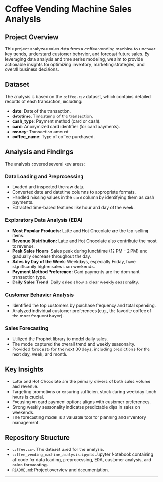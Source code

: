 # Coffee Vending Machine Sales Analysis

## Project Overview

This project analyzes sales data from a coffee vending machine to uncover key trends, understand customer behavior, and forecast future sales. By leveraging data analysis and time series modeling, we aim to provide actionable insights for optimizing inventory, marketing strategies, and overall business decisions.

## Dataset

The analysis is based on the `coffee.csv` dataset, which contains detailed records of each transaction, including:
- **date**: Date of the transaction.
- **datetime**: Timestamp of the transaction.
- **cash_type**: Payment method (card or cash).
- **card**: Anonymized card identifier (for card payments).
- **money**: Transaction amount.
- **coffee_name**: Type of coffee purchased.

## Analysis and Findings

The analysis covered several key areas:

### Data Loading and Preprocessing
- Loaded and inspected the raw data.
- Converted date and datetime columns to appropriate formats.
- Handled missing values in the `card` column by identifying them as cash payments.
- Extracted time-based features like hour and day of the week.

### Exploratory Data Analysis (EDA)
- **Most Popular Products:** Latte and Hot Chocolate are the top-selling items.
- **Revenue Distribution:** Latte and Hot Chocolate also contribute the most to revenue.
- **Peak Sales Hours:** Sales peak during lunchtime (12 PM - 2 PM) and gradually decrease throughout the day.
- **Sales by Day of the Week:** Weekdays, especially Friday, have significantly higher sales than weekends.
- **Payment Method Preference:** Card payments are the dominant transaction type.
- **Daily Sales Trend:** Daily sales show a clear weekly seasonality.

### Customer Behavior Analysis
- Identified the top customers by purchase frequency and total spending.
- Analyzed individual customer preferences (e.g., the favorite coffee of the most frequent buyer).

### Sales Forecasting
- Utilized the Prophet library to model daily sales.
- The model captured the overall trend and weekly seasonality.
- Provided forecasts for the next 30 days, including predictions for the next day, week, and month.

## Key Insights

- Latte and Hot Chocolate are the primary drivers of both sales volume and revenue.
- Targeting promotions or ensuring sufficient stock during weekday lunch hours is crucial.
- Focusing on card payment options aligns with customer preferences.
- Strong weekly seasonality indicates predictable dips in sales on weekends.
- The forecasting model is a valuable tool for planning and inventory management.

## Repository Structure

- `coffee.csv`: The dataset used for the analysis.
- `coffee_vending_machine_analysis.ipynb`: Jupyter Notebook containing all code for data loading, preprocessing, EDA, customer analysis, and sales forecasting.
- `README.md`: Project overview and documentation.

---
